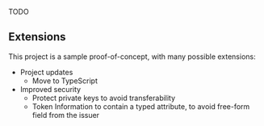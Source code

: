 TODO


## Extensions

This project is a sample proof-of-concept, with many possible extensions:
* Project updates
  * Move to TypeScript
* Improved security
  * Protect private keys to avoid transferability
  * Token Information to contain a typed attribute, to avoid free-form field from the issuer

